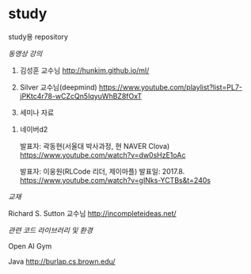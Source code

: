 # study
study용 repository

*동영상 강의*
1. 김성훈 교수님
http://hunkim.github.io/ml/

2. Silver 교수님(deepmind)
https://www.youtube.com/playlist?list=PL7-jPKtc4r78-wCZcQn5IqyuWhBZ8fOxT


3. 세미나 자료
 1) 네이버d2
 
    발표자: 곽동현(서울대 박사과정, 현 NAVER Clova)
    https://www.youtube.com/watch?v=dw0sHzE1oAc 
    
    발표자: 이웅원(RLCode 리더, 제이마플) 발표일: 2017.8.
    https://www.youtube.com/watch?v=gINks-YCTBs&t=240s



*교재*



Richard S. Sutton 교수님
http://incompleteideas.net/



*관련 코드 라이브러리 및 환경*

Open AI Gym 



Java  http://burlap.cs.brown.edu/




